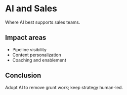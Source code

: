 # AI and Sales

Where AI best supports sales teams.

## Impact areas
- Pipeline visibility
- Content personalization
- Coaching and enablement

## Conclusion
Adopt AI to remove grunt work; keep strategy human-led.
